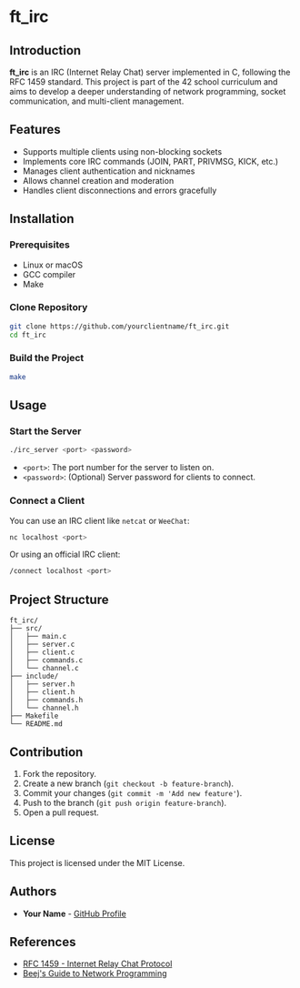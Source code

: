 # ft\_irc

## Introduction

**ft\_irc** is an IRC (Internet Relay Chat) server implemented in C, following the RFC 1459 standard. This project is part of the 42 school curriculum and aims to develop a deeper understanding of network programming, socket communication, and multi-client management.

## Features

- Supports multiple clients using non-blocking sockets
- Implements core IRC commands (JOIN, PART, PRIVMSG, KICK, etc.)
- Manages client authentication and nicknames
- Allows channel creation and moderation
- Handles client disconnections and errors gracefully

## Installation

### Prerequisites

- Linux or macOS
- GCC compiler
- Make

### Clone Repository

```sh
git clone https://github.com/yourclientname/ft_irc.git
cd ft_irc
```

### Build the Project

```sh
make
```

## Usage

### Start the Server

```sh
./irc_server <port> <password>
```

- `<port>`: The port number for the server to listen on.
- `<password>`: (Optional) Server password for clients to connect.

### Connect a Client

You can use an IRC client like `netcat` or `WeeChat`:

```sh
nc localhost <port>
```

Or using an official IRC client:

```sh
/connect localhost <port>
```

## Project Structure

```
ft_irc/
├── src/
│   ├── main.c
│   ├── server.c
│   ├── client.c
│   ├── commands.c
│   └── channel.c
├── include/
│   ├── server.h
│   ├── client.h
│   ├── commands.h
│   └── channel.h
├── Makefile
└── README.md
```

## Contribution

1. Fork the repository.
2. Create a new branch (`git checkout -b feature-branch`).
3. Commit your changes (`git commit -m 'Add new feature'`).
4. Push to the branch (`git push origin feature-branch`).
5. Open a pull request.

## License

This project is licensed under the MIT License.

## Authors

- **Your Name** - [GitHub Profile](https://github.com/yourclientname)

## References

- [RFC 1459 - Internet Relay Chat Protocol](https://tools.ietf.org/html/rfc1459)
- [Beej's Guide to Network Programming](https://beej.us/guide/bgnet/)


